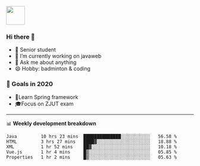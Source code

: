 <img src="https://github.com/egoist/egoist/raw/master/balloon.gif" width="50">

### Hi there 🐏

- 🌱 Senior student
- 🔭 I’m currently working on javaweb
- 💬 Ask me about anything
- 😄 Hobby: badminton & coding

### 🚀 Goals in 2020
+ 🍃Learn Spring framework
+ 🎓Focus on ZJUT exam
-------

📊 **Weekly development breakdown**
<!--START_SECTION:waka-->
```text
Java         10 hrs 23 mins  ██████████████░░░░░░░░░░░   56.58 % 
HTML         3 hrs 27 mins   ████▓░░░░░░░░░░░░░░░░░░░░   18.88 % 
XML          1 hr 52 mins    ██▓░░░░░░░░░░░░░░░░░░░░░░   10.18 % 
Vue.js       1 hr 4 mins     █▒░░░░░░░░░░░░░░░░░░░░░░░   05.85 % 
Properties   1 hr 2 mins     █▒░░░░░░░░░░░░░░░░░░░░░░░   05.63 % 
```
<!--END_SECTION:waka-->
